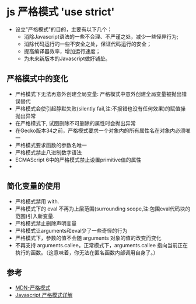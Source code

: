 # js 严格模式 'use strict'

- 设立"严格模式"的目的，主要有以下几个：
    - 消除Javascript语法的一些不合理、不严谨之处，减少一些怪异行为;
    - 消除代码运行的一些不安全之处，保证代码运行的安全；
    - 提高编译器效率，增加运行速度；
    - 为未来新版本的Javascript做好铺垫。

## 严格模式中的变化

- 严格模式下无法再意外创建全局变量: 严格模式中意外创建全局变量被抛出错误替代
- 严格模式会使引起静默失败(silently fail,注:不报错也没有任何效果)的赋值操抛出异常
- 在严格模式下, 试图删除不可删除的属性时会抛出异常
- 在Gecko版本34之前，严格模式要求一个对象内的所有属性名在对象内必须唯一
- 严格模式要求函数的参数名唯一
- 严格模式禁止八进制数字语法
- ECMAScript 6中的严格模式禁止设置primitive值的属性
-

## 简化变量的使用
- 严格模式禁用 with.
- 严格模式下的 eval 不再为上层范围(surrounding scope,注:包围eval代码块的范围)引入新变量. 
- 严格模式禁止删除声明变量
- 严格模式让arguments和eval少了一些奇怪的行为
- 严格模式下，参数的值不会随 arguments 对象的值的改变而变化
- 不再支持 arguments.callee。正常模式下，arguments.callee 指向当前正在执行的函数。（这意味着，你无法在匿名函数内部调用自身了。）


## 参考
- [MDN-严格模式](https://developer.mozilla.org/zh-CN/docs/Web/JavaScript/Reference/Strict_mode)
- [Javascript 严格模式详解](http://www.ruanyifeng.com/blog/2013/01/javascript_strict_mode.html)
